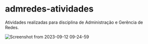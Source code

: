 # admredes-atividades
Atividades realizadas para disciplina de Administração e Gerência de Redes.

![Screenshot from 2023-09-12 09-24-59](https://github.com/caiocvalerio/admredes-atividades/assets/56412590/2613489e-8369-464d-b9f7-8eae32f4bd2a)
